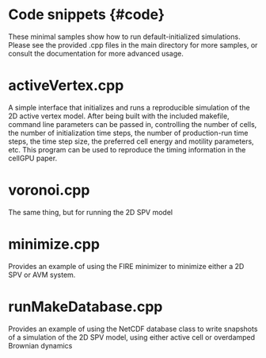 # Code snippets {#code}

These minimal samples show how to run default-initialized simulations. Please see the provided .cpp
files in the main directory for more samples, or consult the documentation for more advanced usage.

# activeVertex.cpp

A simple interface that initializes and runs a reproducible simulation of the 2D active vertex model.
After being built with the included makefile, command line parameters can be passed in, controlling the
number of cells, the number of initialization time steps, the number of production-run time steps, the
time step size, the preferred cell energy and motility parameters, etc. This program can be used to
reproduce the timing information in the cellGPU paper.

# voronoi.cpp

The same thing, but for running the 2D SPV model

# minimize.cpp

Provides an example of using the FIRE minimizer to minimize either a 2D SPV or AVM system.

# runMakeDatabase.cpp

Provides an example of using the NetCDF database class to write snapshots of a simulation of the 2D
SPV model, using either active cell or overdamped Brownian dynamics
